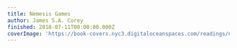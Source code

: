 ```yaml
---
title: Nemesis Games
author: James S.A. Corey
finished: 2018-07-11T00:00:00.000Z
coverImage: 'https://book-covers.nyc3.digitaloceanspaces.com/readings/nemesis-games-01.jpg'
---
```

